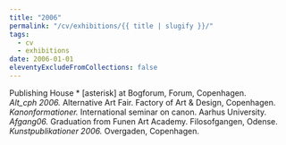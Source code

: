 ```yaml
---
title: "2006"
permalink: "/cv/exhibitions/{{ title | slugify }}/"
tags:
  - cv
  - exhibitions
date: 2006-01-01
eleventyExcludeFromCollections: false
---
```


Publishing House * [asterisk] at Bogforum, Forum, Copenhagen.<br>
<em>Alt_cph 2006.</em> Alternative Art Fair. Factory of Art &amp; Design, Copenhagen.<br>
<em>Kanonformationer.</em> International seminar on canon. Aarhus University.<br>
<em>Afgang06.</em> Graduation from Funen Art Academy. Filosofgangen, Odense.<br>
<em>Kunstpublikationer 2006.</em> Overgaden, Copenhagen.